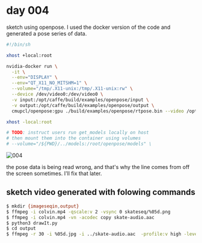 # day 004

sketch using openpose. I used the docker version of the code and generated a pose series of data.

```bash
#!/bin/sh

xhost +local:root

nvidia-docker run \
  -it \
  --env="DISPLAY" \
  --env="QT_X11_NO_MITSHM=1" \
  --volume="/tmp/.X11-unix:/tmp/.X11-unix:rw" \
  --device /dev/video0:/dev/video0 \
  -v input:/opt/caffe/build/examples/openpose/input \
  -v output:/opt/caffe/build/examples/openpose/output \
  cmupcl/openpose:gpu ./build/examples/openpose/rtpose.bin --video /opt/caffe/build/examples/openpose/input/colvin.mp4 -write_pose_json /opt/caffe/build/examples/openpose/output

xhost -local:root

# TODO: instruct users run get_models locally on host
# then mount them into the container using volumes
# --volume="/${PWD}/../models:/root/openpose/models" \

```

![004](https://github.com/burningion/daily-sketches/raw/master/004/images/00408.jpg)

the pose data is being read wrong, and that's why the line comes from off the screen sometimes. I'll fix that later.

## sketch video generated with folowing commands

```bash
$ mkdir {imageseqin,output}
$ ffmpeg -i colvin.mp4 -qscale:v 2 -vsync 0 skateseq/%05d.png
$ ffmpeg -i colvin.mp4 -vn -acodec copy skate-audio.aac
$ python3 drawIt.py 
$ cd output
$ ffmpeg -r 30 -i %05d.jpg -i ../skate-audio.aac  -profile:v high -level 4.0 -strict -2 day5.mp4
```
